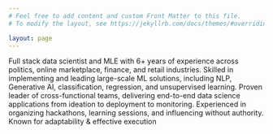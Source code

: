 ```yaml
---
# Feel free to add content and custom Front Matter to this file.
# To modify the layout, see https://jekyllrb.com/docs/themes/#overriding-theme-defaults

layout: page
---
```


Full stack data scientist and MLE with 6+ years of experience across politics, online marketplace, finance, and retail industries. Skilled in
implementing and leading large-scale ML solutions, including NLP, Generative AI, classification, regression, and unsupervised learning.
Proven leader of cross-functional teams, delivering end-to-end data science applications from ideation to deployment to monitoring.
Experienced in organizing hackathons, learning sessions, and influencing without authority. Known for adaptability & effective execution